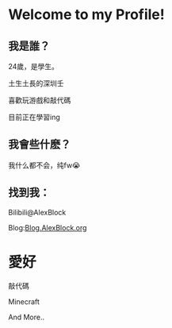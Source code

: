 # Welcome to my Profile!

## 我是誰？

24歲，是學生。

土生土長的深圳壬

喜歡玩游戲和敲代碼

目前正在學習ing

## 我會些什麽？
我什么都不会，纯fw😭

## 找到我：

Bilibili@AlexBlock

Blog:[Blog.AlexBlock.org](Blog.AlexBlock.org)

# 愛好
敲代碼

Minecraft

And More..
